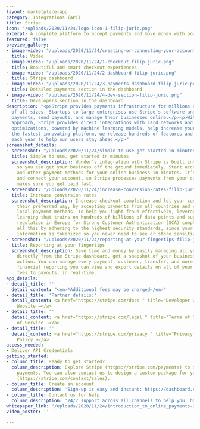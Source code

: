 ```yaml
---
layout: marketplace-app
category: Integrations (API)
title: Stripe
icon: "/uploads/2020/11/24/logo-icon-1-filip-juric.png"
excerpt: A complete platform to accept payments and move money with powerful APIs.
featured: false
preview_gallery:
- image-video: "/uploads/2020/11/24/creating-or-connecting-your-account.mp4"
  title: Video
- image-video: "/uploads/2020/11/24/1-checkout-filip-juric.png"
  title: Beautiful and smart checkout experiences
- image-video: "/uploads/2020/11/24/2-dashboard-filip-juric.png"
  title: Stripe dashboard
- image-video: "/uploads/2020/11/24/3-payments-dashboard-filip-juric.png"
  title: Detailed payments section in the dashboard
- image-video: "/uploads/2020/11/24/4-dev-section-filip-juric.png"
  title: Developers section in the dashboard
description: "<p>Stripe provides payments infrastructure for millions of businesses
  of all sizes. Startups to large enterprises use Stripe’s software and APIs to accept
  payments, send payouts, and manage their businesses online.</p><p>With a technology-first
  approach, Stripe provides direct integrations with card networks and intelligent
  optimizations, powered by machine learning models, help increase your revenue. As
  the fastest-innovating platform, we release hundreds of features and improvements
  each year to help our users stay ahead.</p>"
screenshot_details:
- screenshot: "/uploads/2020/11/24/simple-to-use-get-started-in-minutes-filip-juric.png"
  title: Simple to use, get started in minutes
  screenshot_description: Wunder’s integration with Stripe is built into your application,
    so you can get your business off the ground immediately. Start accepting cards
    and other payment methods for your online business in minutes. It’s easy to create
    and connect your account, so Stripe processes payments from your customers and
    makes sure you get paid fast.
- screenshot: "/uploads/2020/11/24/increase-conversion-rates-filip-juric.png"
  title: Increase conversion rates
  screenshot_description: Increase checkout completion and let your customers pay
    their preferred way, by accepting payments from all countries and via different
    local payment methods. To help you fight fraud effectively, leverage our machine
    learning that trains on hundreds of billions of data points and supports PSD2
    regulation in Europe for Strong Customer Authentication (SCA) compliance. Achieve
    all this by adhering to the highest security standards, since your customer’s
    information is tokenized so you never need to see or store sensitive information.
- screenshot: "/uploads/2020/11/24/reporting-at-your-fingertips-filip-juric.png"
  title: Reporting at your fingertips
  screenshot_description: Save time and money by easily managing all your payments
    directly from the Stripe dashboard, get a snapshot of your business and take immediate
    action. You can manage every payment, customer, transfer, and more. With built-in
    financial reporting you can view and export details on all of your charges, from
    fees to payouts, in real-time.
app_details:
- detail_title: ''
  detail_content: "<em>*Additional fees may be charged</em>"
- detail_title: 'Partner details:'
  detail_content: <a href="https://stripe.com/docs " title="Developer Website →">Developer
    Website →</a>
- detail_title: ''
  detail_content: <a href="https://stripe.com/legal " title="Terms of Service →">Terms
    of Service →</a>
- detail_title: ''
  detail_content: <a href="https://stripe.com/privacy " title="Privacy Policy →">Privacy
    Policy →</a>
access_needed:
- Deliver API Credentials
getting_started:
- column_title: Ready to get started?
  column_description: Explore Stripe (https://stripe.com/payments) to start accepting
    payments. You can also contact us to design a custom package for your business
    (https://stripe.com/contact/sales).
- column_title: Create an account
  column_description: 'Sign-up is easy and instant: https://dashboard.stripe.com/register.'
- column_title: Contact us for help
  column_description: '24/7 support across all channels to help you: https://support.stripe.com/.'
whitepaper_link: "/uploads/2020/11/24/introduction_to_online_payments-28b94575ae8b3009815fb868396ad9ba7bacbdb4-filip-juric.pdf"
video_poster: ''

---
```


